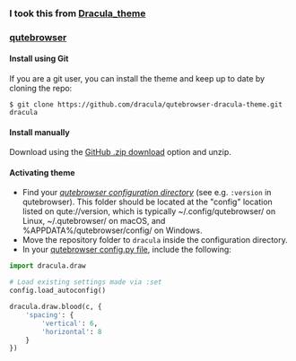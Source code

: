 ### I took this from [Dracula_theme](https://draculatheme.com/qutebrowser/)




### [qutebrowser](https://www.qutebrowser.org/)

#### Install using Git

If you are a git user, you can install the theme and keep up to date by cloning the repo:

    $ git clone https://github.com/dracula/qutebrowser-dracula-theme.git dracula

#### Install manually

Download using the [GitHub .zip download](https://github.com/dracula/qutebrowser.git) option and unzip.

#### Activating theme

- Find your *[qutebrowser configuration directory](https://www.qutebrowser.org/doc/help/configuring.html#configpy)* (see e.g. `:version` in qutebrowser). This folder should be located at the "config" location listed on qute://version, which is typically ~/.config/qutebrowser/ on Linux, ~/.qutebrowser/ on macOS, and %APPDATA%/qutebrowser/config/ on Windows.
- Move the repository folder to `dracula` inside the configuration directory.
- In your [qutebrowser config.py file](https://www.qutebrowser.org/doc/help/configuring.html#configpy), include the following:

```python
import dracula.draw

# Load existing settings made via :set
config.load_autoconfig()

dracula.draw.blood(c, {
    'spacing': {
        'vertical': 6,
        'horizontal': 8
    }
})
```
